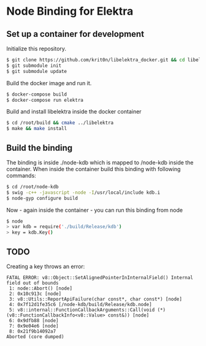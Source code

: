 # Node Binding for Elektra
## Set up a container for development
Initialize this repository.
```sh
$ git clone https://github.com/krit0n/libelektra_docker.git && cd libelektra_docker
$ git submodule init
$ git submodule update
```
Build the docker image and run it.
```sh
$ docker-compose build
$ docker-compose run elektra
```
Build and install libelektra inside the docker container
```sh
$ cd /root/build && cmake ../libelektra
$ make && make install
```

## Build the binding
The binding is inside ./node-kdb which is mapped to /node-kdb inside the container.
When inside the container build this binding with following commands:
```sh
$ cd /root/node-kdb
$ swig -c++ -javascript -node -I/usr/local/include kdb.i
$ node-gyp configure build
```

Now - again inside the container - you can run this binding from node
```sh
$ node
> var kdb = require('./build/Release/kdb')
> key = kdb.Key()
```

## TODO
Creating a key throws an error:
```
FATAL ERROR: v8::Object::SetAlignedPointerInInternalField() Internal field out of bounds
 1: node::Abort() [node]
 2: 0x10c913c [node]
 3: v8::Utils::ReportApiFailure(char const*, char const*) [node]
 4: 0x7f12d1fe35c6 [/node-kdb/build/Release/kdb.node]
 5: v8::internal::FunctionCallbackArguments::Call(void (*)(v8::FunctionCallbackInfo<v8::Value> const&)) [node]
 6: 0x9dfb88 [node]
 7: 0x9e04e6 [node]
 8: 0x21f9b14092a7
Aborted (core dumped)
```
